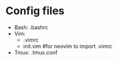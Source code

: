 # Config files
* Bash: .bashrc
* Vim: 
  * .vimrc
  * init.vim #for neovim to import .vimrc
* Tmux: .tmux.conf
